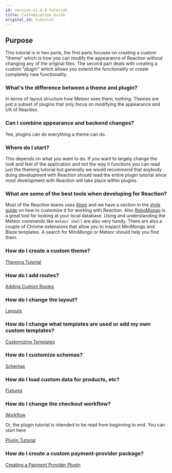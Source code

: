 ```yaml
---
id: version-v1.4.0-tutorial
title: Customization Guide
original_id: tutorial
---
```

    
## Purpose

This tutorial is in two parts, the first parts focuses on creating a custom "theme" which is how you can modify the appearance of Reaction without changing any of the original files. The second part deals with creating a custom "plugin" which allows you extend the functionality or create completely new functionality.

### What's the difference between a theme and plugin?

In terms of layout structure how Meteor sees them, nothing. Themes are just a subset of plugins that only focus on modifying the appearance and UX of Reaction.

### Can I combine appearance and backend changes?

Yes, plugins can do everything a theme can do.

### Where do I start?

This depends on what you want to do. If you want to largely change the look and feel of the application and not the way it functions you can read just the theming tutorial but generally we would recommend that anybody doing development with Reaction should read the entire plugin tutorial since most development with Reaction will take place within plugins.

### What are some of the best tools when developing for Reaction?

Most of the Reaction teams uses [Atom](https://atom.io/) and we have a section in the [style guide](styleguide) on how to customize it for working with Reaction. Also [RoboMongo](https://robomongo.org/) is a great tool for looking at your local database. Using and understanding the Meteor commands like `meteor shell` are also very handy. There are also a couple of Chrome extensions that allow you to inspect MiniMongo and Blaze templates. A search for MiniMongo or Meteor should help you find them.

### How do I create a custom theme?

[Theming Tutorial](creating-a-theme.md)

### How do I add routes?

[Adding Custom Routes](plugin-routes-6.md)

### How do I change the layout?

[Layouts](plugin-layouts-3.md)

### How do I change what templates are used or add my own custom templates?

[Customizing Templates](plugin-customizing-templates-4.md)

### How do I customize schemas?

[Schemas](plugin-schemas-8.md)

### How do I load custom data for products, etc?

[Fixtures](plugin-fixtures-5.md)

### How do I change the checkout workflow?

[Workflow](plugin-workflow-7.md)

Or, the plugin tutorial is intended to be read from beginning to end. You can start here

[Plugin Tutorial](plugin-intro-1.md)

### How do I create a custom payment-provider package?

[Creating a Payment Provider Plugin](creating-a-payment-provider.md)
